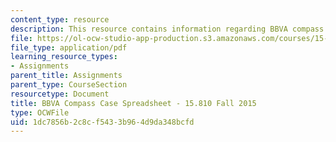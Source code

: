 ```yaml
---
content_type: resource
description: This resource contains information regarding BBVA compass case spreadsheet.
file: https://ol-ocw-studio-app-production.s3.amazonaws.com/courses/15-810-marketing-management-analytics-frameworks-and-applications-fall-2015/1dc7856b2c8cf5433b964d9da348bcfd_MIT15_810F15_S05zBBVA_Comp.pdf
file_type: application/pdf
learning_resource_types:
- Assignments
parent_title: Assignments
parent_type: CourseSection
resourcetype: Document
title: BBVA Compass Case Spreadsheet - 15.810 Fall 2015
type: OCWFile
uid: 1dc7856b-2c8c-f543-3b96-4d9da348bcfd
---
```

